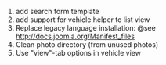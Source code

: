 1. add search form template
2. add support for vehicle helper to list view
3. Replace legacy language installation: @see http://docs.joomla.org/Manifest_files
4. Clean photo directory (from unused photos)
5. Use "view"-tab options in vehicle view
